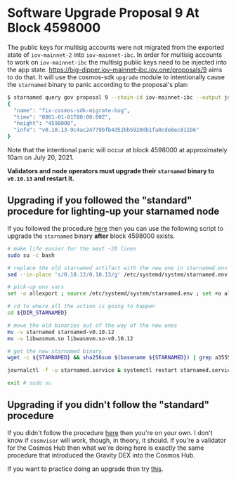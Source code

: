 # Software Upgrade Proposal 9 At Block 4598000 #

The public keys for multisig accounts were not migrated from the exported state of `iov-mainnet-2` into `iov-mainnet-ibc`. In order for multisig accounts to work on `iov-mainnet-ibc` the multisig public keys need to be injected into the app state.  https://big-dipper.iov-mainnet-ibc.iov.one/proposals/9 aims to do that.  It will use the cosmos-sdk `upgrade` module to intentionally cause the `starnamed` binary to panic according to the proposal's plan:

```sh
$ starnamed query gov proposal 9 --chain-id iov-mainnet-ibc --output json | jq .content.plan
{
  "name": "fix-cosmos-sdk-migrate-bug",
  "time": "0001-01-01T00:00:00Z",
  "height": "4598000",
  "info": "v0.10.13-9c4ac24779bfb4d52bb5920db1fa0cde0ec811b6"
}
```

Note that the intentional panic will occur at block 4598000 at approximately 10am on July 20, 2021.

**Validators and node operators must upgrade their `starnamed` binary to `v0.10.13` and restart it.**

## Upgrading if you followed the "standard" procedure for lighting-up your starnamed node ##

If you followed the procedure [here](README.md) then you can use the following script to upgrade the `starnamed` binary **after** block 4598000 exists.

```sh
# make life easier for the next ~20 lines
sudo su -c bash

# replace the old starnamed artifact with the new one in starnamed.env
sed --in-place 's/0.10.12/0.10.13/g' /etc/systemd/system/starnamed.env

# pick-up env vars
set -o allexport ; source /etc/systemd/system/starnamed.env ; set +o allexport

# cd to where all the action is going to happen
cd ${DIR_STARNAMED}

# move the old binaries out of the way of the new ones
mv -v starnamed starnamed-v0.10.12
mv -v libwasmvm.so libwasmvm.so-v0.10.12

# get the new starnamed binary
wget -c ${STARNAMED} && sha256sum $(basename ${STARNAMED}) | grep a3555955a1d001449d7e05793852ea23064905614bab0bb8cefc250758ea81bf && tar xvf $(basename ${STARNAMED}) && echo '✅ All good!' || echo '❌ BAD BINARY!'

journalctl -f -u starnamed.service & systemctl restart starnamed.service # wait for more than 2/3rds of the voting power to come online

exit # sudo su
```

## Upgrading if you didn't follow the "standard" procedure ##

If you didn't follow the procedure [here](README.md) then you're on your own.  I don't know if `cosmvisor` will work, though, in theory, it should.  If you're a validator for the Cosmos Hub then what we're doing here is exactly the same procedure that introduced the Gravity DEX into the Cosmos Hub.

If you want to practice doing an upgrade then try [this](UPGRADING.md).
